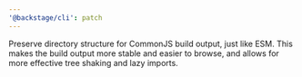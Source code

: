 ```yaml
---
'@backstage/cli': patch
---
```


Preserve directory structure for CommonJS build output, just like ESM. This makes the build output more stable and easier to browse, and allows for more effective tree shaking and lazy imports.
